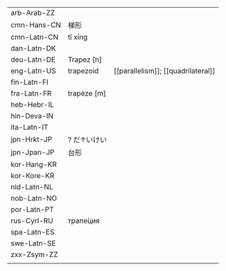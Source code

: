 | | | |
|-|-|-|
| arb-Arab-ZZ |  |  |
| cmn-Hans-CN | 梯形 |  |
| cmn-Latn-CN | tī xíng |  |
| dan-Latn-DK |  |  |
| deu-Latn-DE | Trapez [n] |  |
| eng-Latn-US | trapezoid | [[parallelism]]; [[quadrilateral]] |
| fin-Latn-FI |  |  |
| fra-Latn-FR | trapèze [m] |  |
| heb-Hebr-IL |  |  |
| hin-Deva-IN |  |  |
| ita-Latn-IT |  |  |
| jpn-Hrkt-JP | ? だ↑いけい |  |
| jpn-Jpan-JP | 台形 |  |
| kor-Hang-KR |  |  |
| kor-Kore-KR |  |  |
| nld-Latn-NL |  |  |
| nob-Latn-NO |  |  |
| por-Latn-PT |  |  |
| rus-Cyrl-RU | трапе́ция |  |
| spa-Latn-ES |  |  |
| swe-Latn-SE |  |  |
| zxx-Zsym-ZZ |  |  |
|  |  |  |
